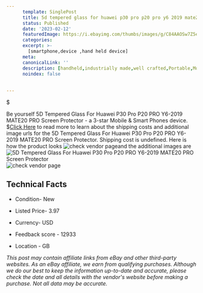 ```yaml
---
      template: SinglePost
      title: 5d tempered glass for huawei p30 pro p20 pro y6 2019 mate20 pro screen protector
      status: Published
      date: '2023-02-12'
      featuredImage: https://i.ebayimg.com/thumbs/images/g/C84AAOSw7Z5eOIlN/s-l225.jpg
      categories: 
      excerpt: >-
        [smartphone,device ,hand held device]
      meta:
      canonicalLink: ''
      description: [handheld,industrially made,well crafted,Portable,Mobile,Compact,Convenient,Lightweight,Maneuverable,Man-portable,Miniature,Carriable,Hand-held,Light,Holdable,Transportable,Mobile device,Pocket-sized,On-the-go,Wireless,Cordless,Compact size,Convenient size, smartphone,device ,hand held device]
      noindex: false
      
        
---
```

$

Be yourself 5D Tempered Glass For Huawei P30 Pro P20 PRO Y6-2019 MATE20 PRO Screen Protector - a 3-star Mobile & Smart Phones device.
$[Click Here](https://www.ebay.com/itm/283446369740?hash=item41feb85dcc%3Ag%3AC84AAOSw7Z5eOIlN&mkevt=1&mkcid=1&mkrid=711-53200-19255-0&campid=%253CePNCampaignId%253E&customid=%253CreferenceId%253E&toolid=10049) to read more to learn about the shipping costs and additional image urls for the 5D Tempered Glass For Huawei P30 Pro P20 PRO Y6-2019 MATE20 PRO Screen Protector. Shipping cost is undefined. Here is how the product looks ![check vendor page](https://i.ebayimg.com/thumbs/images/g/C84AAOSw7Z5eOIlN/s-l225.jpg)and the additional images are![5D Tempered Glass For Huawei P30 Pro P20 PRO Y6-2019 MATE20 PRO Screen Protector](https://i.ebayimg.com/images/g/C84AAOSw7Z5eOIlN/s-l1200.jpg)![check vendor page](https://origin-galleryplus.ebayimg.com/ws/web/283446369740_2_0_1/225x225.jpg,https://origin-galleryplus.ebayimg.com/ws/web/283446369740_3_0_1/225x225.jpg,https://origin-galleryplus.ebayimg.com/ws/web/283446369740_4_0_1/225x225.jpg,https://origin-galleryplus.ebayimg.com/ws/web/283446369740_5_0_1/225x225.jpg,https://origin-galleryplus.ebayimg.com/ws/web/283446369740_6_0_1/225x225.jpg,https://origin-galleryplus.ebayimg.com/ws/web/283446369740_7_0_1/225x225.jpg,https://origin-galleryplus.ebayimg.com/ws/web/283446369740_8_0_1/225x225.jpg,https://origin-galleryplus.ebayimg.com/ws/web/283446369740_9_0_1/225x225.jpg,https://origin-galleryplus.ebayimg.com/ws/web/283446369740_10_0_1/225x225.jpg,https://origin-galleryplus.ebayimg.com/ws/web/283446369740_11_0_1/225x225.jpg)



 ## Technical Facts 



     
      

 - Condition- New 


      

 - Listed Price- 3.97 


      

 - Currency- USD 


      

 - Feedback score - 12933 


      

 - Location - GB 


      
      

 *_This post may contain affiliate links from eBay and other third-party websites. As an eBay affiliate, we earn from qualifying purchases. Although we do our best to keep the information up-to-date and accurate, please check the date and all details with the vendor's website before making a purchase. Not all data may be accurate._*






